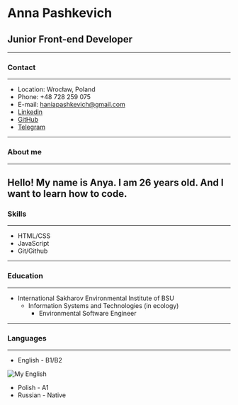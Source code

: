# Anna Pashkevich
## Junior Front-end Developer
---
### Contact
---
* Location: Wrocław, Poland
* Phone: +48 728 259 075
* E-mail: haniapashkevich@gmail.com
* [Linkedin](https://www.linkedin.com/in/anya-pashkevich-b8462323b/)
* [GitHub](https://github.com/AnyaBert)
* [Telegram](https://t.me/annybert)
---
### About me
---
Hello! My name is Anya. I am 26 years old. And I want to learn how to code.
---
### Skills
---
* HTML/CSS
* JavaScript
* Git/Github
---
### Education
---
* International Sakharov Environmental Institute of BSU
    + Information Systems and Technologies (in ecology)
        - Environmental Software Engineer
---
### Languages
---
* English - B1/B2

![My English](https://media-exp1.licdn.com/dms/image/sync/C5627AQHEXh6RtMAHyQ/articleshare-shrink_800/0/1654151594098?e=1654894800&v=beta&t=_DmxGet2SXcB1ViBvlZkWtGXY1Ml9kkJH_cdu-9j-2A)

* Polish - A1
* Russian - Native
